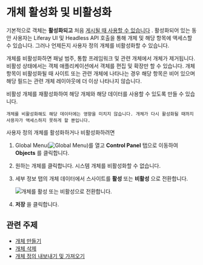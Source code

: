 # 개체 활성화 및 비활성화

기본적으로 객체는 **활성화되고** 처음 [게시될 때 사용할 수 있습니다](./creating-objects.md#publishing-object-drafts) . 활성화되어 있는 동안 사용자는 Liferay UI 및 Headless API 호출을 통해 개체 및 해당 항목에 액세스할 수 있습니다. 그러나 언제든지 사용자 정의 개체를 비활성화할 수 있습니다.

개체를 비활성화하면 패널 범주, 통합 프레임워크 및 관련 개체에서 개체가 제거됩니다. 비활성 상태에서는 객체 애플리케이션에서 객체를 편집 및 확장만 할 수 있습니다. 개체 항목이 비활성화될 때 사이트 또는 관련 개체에 나타나는 경우 해당 항목은 비어 있으며 해당 필드는 관련 개체 레이아웃에 더 이상 나타나지 않습니다.

비활성 개체를 재활성화하여 해당 개체와 해당 데이터를 사용할 수 있도록 만들 수 있습니다.

```{important}
개체를 비활성화해도 해당 데이터에는 영향을 미치지 않습니다. 개체가 다시 활성화될 때까지 사용자가 액세스하지 못하게 할 뿐입니다.
```

사용자 정의 개체를 활성화하거나 비활성화하려면

1. Global Menu(![Global Menu](../../../images/icon-applications-menu.png))를 열고 **Control Panel** 탭으로 이동하여 **Objects** 를 클릭합니다.

1. 원하는 개체를 클릭합니다. 시스템 개체를 비활성화할 수 없습니다.

1. 세부 정보 탭의 개체 데이터에서 스사이트를 **활성** 또는 **비활성** 으로 전환합니다.

   ![개체를 활성 또는 비활성으로 전환합니다.](./activating-and-deactivating-objects/images/01.png)

1. **저장** 을 클릭합니다.

## 관련 주제

* [개체 만들기](./creating-objects.md)
* [개체 삭제](./deleting-objects.md)
* [개체 정의 내보내기 및 가져오기](./exporting-and-importing-object-definitions.md)
